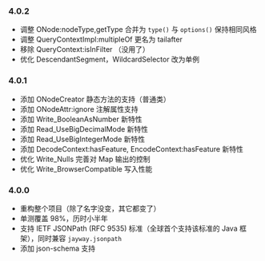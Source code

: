 
### 4.0.2

* 调整 ONode:nodeType,getType 合并为 `type()` 与 `options()` 保持相同风格
* 调整 QueryContextImpl:multipleOf 更名为 tailafter 
* 移除 QueryContext:isInFilter （没用了）
* 优化 DescendantSegment，WildcardSelector 改为单例

### 4.0.1

* 添加 ONodeCreator 静态方法的支持（普通类）
* 添加 ONodeAttr:ignore 注解属性支持
* 添加 Write_BooleanAsNumber 新特性
* 添加 Read_UseBigDecimalMode 新特性
* 添加 Read_UseBigIntegerMode 新特性
* 添加 DecodeContext:hasFeature, EncodeContext:hasFeature 新特性
* 优化 Write_Nulls 完善对 Map 输出的控制
* 优化 Write_BrowserCompatible 写入性能


### 4.0.0

* 重构整个项目（除了名字没变，其它都变了） 
* 单测覆盖 98%，历时小半年 
* 支持 IETF JSONPath (RFC 9535) 标准（全球首个支持该标准的 Java 框架），同时兼容 `jayway.jsonpath`
* 添加 json-schema 支持

